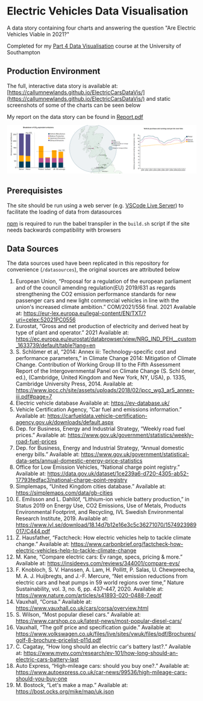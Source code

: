 # Electric Vehicles Data Visualisation
A data story containing four charts and answering the question "Are Electric Vehicles Viable in 2021?"

Completed for my [Part 4 Data Visualisation](https://www.southampton.ac.uk/courses/modules/comp6234) course at the University of Southampton

## Production Environment

The full, interactive data story is available at: [https://callumnewlands.github.io/ElectricCarsDataVis/](https://callumnewlands.github.io/ElectricCarsDataVis/) and static
screenshots of some of the charts can be seen below

My report on the data story can be found in [Report.pdf](https://github.com/callumnewlands/ElectricCarsDataVis/blob/main/Report.pdf)

![Screenshots of some of the charts in my data story](https://github.com/callumnewlands/ElectricCarsDataVis/blob/main/Figures/screenshots.png)

## Prerequisistes

The site should be run using a web server (e.g. [VSCode Live Server](https://marketplace.visualstudio.com/items?itemName=ritwickdey.LiveServer)) 
to facilitate the loading of data from datasources

[npm](https://www.npmjs.com/) is required to run the babel transpiler in the ```build.sh``` script if the site needs backwards compatibility with browsers

## Data Sources

The data sources used have been replicated in this repository for convenience (```/datasources```), the original sources are attributed below

1. European Union, “Proposal for a regulation of the european parliament and of the council amending regulation(EU) 2019/631 as regards strengthening the CO2 emission performance standards for new passenger cars and new light commercial vehicles in line with the union's increased climate ambition.” COM/2021/556 final. 2021 Available at: https://eur-lex.europa.eu/legal-content/EN/TXT/?uri=celex:52021PC0556
2. Eurostat, “Gross and net production of electricity and derived heat by type of plant and operator.” 2021 Available at: https://ec.europa.eu/eurostat/databrowser/view/NRG_IND_PEH__custom_1633739/default/table?lang=en
3. S. Schlömer et al, “2014: Annex iii: Technology-specific cost and performance parameters,” in Climate Change 2014: Mitigation of Climate Change. Contribution of Working Group III to the Fifth Assessment Report of the Intergovernmental Panel on Climate Change (S. Schl ̈omer, ed.), (Cambridge, United Kingdom and New York, NY, USA), p. 1335, Cambridge University Press, 2014. Available at: https://www.ipcc.ch/site/assets/uploads/2018/02/ipcc_wg3_ar5_annex-iii.pdf#page=7
4. Electric vehicle database Available at: https://ev-database.uk/
5. Vehicle Certification Agency, “Car fuel and emissions information.” Available at: https://carfueldata.vehicle-certification-agency.gov.uk/downloads/default.aspx
6. Dep. for Business, Energy and Industrial Strategy, “Weekly road fuel prices.” Available at: https://www.gov.uk/government/statistics/weekly-road-fuel-prices
7. Dep. for Business, Energy and Industrial Strategy, “Annual domestic energy bills.” Available at: https://www.gov.uk/government/statistical-data-sets/annual-domestic-energy-price-statistics
8. Office for Low Emission Vehicles, “National charge point registry.” Available at: https://data.gov.uk/dataset/1ce239a6-d720-4305-ab52-17793fedfac3/national-charge-point-registry
9. Simplemaps, “United Kingdom cities database.” Available at: https://simplemaps.com/data/gb-cities
10. E. Emilsson and L. Dahllöf, “Lithium-ion vehicle battery production,” in Status 2019 on Energy Use, CO2 Emissions, Use of Metals, Products Environmental Footprint, and Recycling, IVL Swedish Environmental Research Institute, 2019. Available at: https://www.ivl.se/download/18.14d7b12e16e3c5c36271070/1574923989017/C444.pdf
11. Z. Hausfather, “Factcheck: How electric vehicles help to tackle climate change.” Available at: https://www.carbonbrief.org/factcheck-how-electric-vehicles-help-to-tackle-climate-change
12. M. Kane, “Compare electric cars: Ev range, specs, pricing & more.” Available at: https://insideevs.com/reviews/344001/compare-evs/
13. F. Knobloch, S. V. Hanssen, A. Lam, H. Pollitt, P. Salas, U. Chewpreecha, M. A. J. Huijbregts, and J.-F. Mercure, “Net emission reductions from electric cars and heat pumps in 59 world regions over time,” Nature Sustainability, vol. 3, no. 6, pp. 437–447, 2020. Available at: https://www.nature.com/articles/s41893-020-0488-7.epdf
14. Vauxhall, “Corsa.” Available at: https://www.vauxhall.co.uk/cars/corsa/overview.html
15. S. Wilson, “Most popular diesel cars.” Available at: https://www.carshop.co.uk/latest-news/most-popular-diesel-cars/
16. Vauxhall, “The golf price and specification guide.” Available at: https://www.volkswagen.co.uk/files/live/sites/vwuk/files/pdf/Brochures/golf-8-brochure-pricelist-p11d.pdf
17. C. Cagatay, “How long should an electric car's battery last?.” Available at: https://www.myev.com/research/ev-101/how-long-should-an-electric-cars-battery-last
18. Auto Express, “High-mileage cars: should you buy one?.” Available at: https://www.autoexpress.co.uk/car-news/99536/high-mileage-cars-should-you-buy-one
19. M. Bostock, “Let's make a map.” Available at: https://bost.ocks.org/mike/map/uk.json
